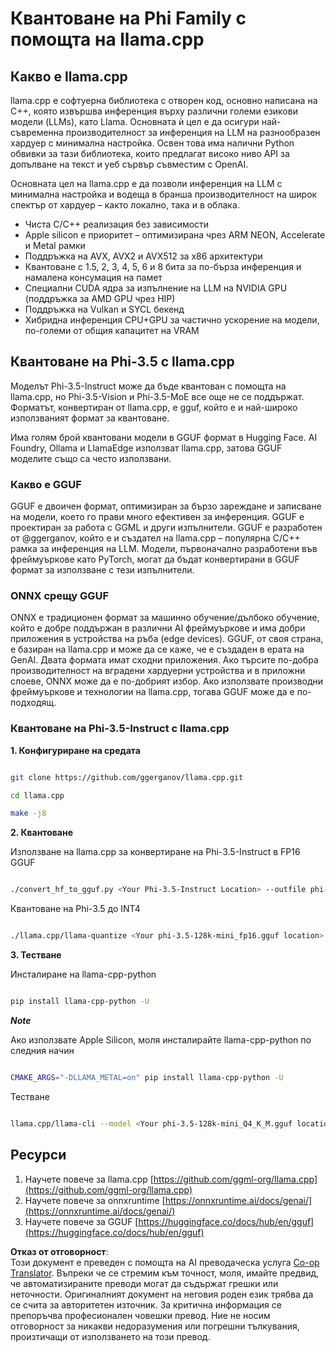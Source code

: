 <!--
CO_OP_TRANSLATOR_METADATA:
{
  "original_hash": "462bddc47427d8785f3c9fd817b346fe",
  "translation_date": "2025-05-09T14:18:57+00:00",
  "source_file": "md/01.Introduction/04/UsingLlamacppQuantifyingPhi.md",
  "language_code": "bg"
}
-->
# **Квантоване на Phi Family с помощта на llama.cpp**

## **Какво е llama.cpp**

llama.cpp е софтуерна библиотека с отворен код, основно написана на C++, която извършва инференция върху различни големи езикови модели (LLMs), като Llama. Основната ѝ цел е да осигури най-съвременна производителност за инференция на LLM на разнообразен хардуер с минимална настройка. Освен това има налични Python обвивки за тази библиотека, които предлагат високо ниво API за допълване на текст и уеб сървър съвместим с OpenAI.

Основната цел на llama.cpp е да позволи инференция на LLM с минимална настройка и водеща в бранша производителност на широк спектър от хардуер – както локално, така и в облака.

- Чиста C/C++ реализация без зависимости
- Apple silicon е приоритет – оптимизирана чрез ARM NEON, Accelerate и Metal рамки
- Поддръжка на AVX, AVX2 и AVX512 за x86 архитектури
- Квантоване с 1.5, 2, 3, 4, 5, 6 и 8 бита за по-бърза инференция и намалена консумация на памет
- Специални CUDA ядра за изпълнение на LLM на NVIDIA GPU (поддръжка за AMD GPU чрез HIP)
- Поддръжка на Vulkan и SYCL бекенд
- Хибридна инференция CPU+GPU за частично ускорение на модели, по-големи от общия капацитет на VRAM

## **Квантоване на Phi-3.5 с llama.cpp**

Моделът Phi-3.5-Instruct може да бъде квантован с помощта на llama.cpp, но Phi-3.5-Vision и Phi-3.5-MoE все още не се поддържат. Форматът, конвертиран от llama.cpp, е gguf, който е и най-широко използваният формат за квантоване.

Има голям брой квантовани модели в GGUF формат в Hugging Face. AI Foundry, Ollama и LlamaEdge използват llama.cpp, затова GGUF моделите също са често използвани.

### **Какво е GGUF**

GGUF е двоичен формат, оптимизиран за бързо зареждане и записване на модели, което го прави много ефективен за инференция. GGUF е проектиран за работа с GGML и други изпълнители. GGUF е разработен от @ggerganov, който е и създател на llama.cpp – популярна C/C++ рамка за инференция на LLM. Модели, първоначално разработени във фреймуъркове като PyTorch, могат да бъдат конвертирани в GGUF формат за използване с тези изпълнители.

### **ONNX срещу GGUF**

ONNX е традиционен формат за машинно обучение/дълбоко обучение, който е добре поддържан в различни AI фреймуъркове и има добри приложения в устройства на ръба (edge devices). GGUF, от своя страна, е базиран на llama.cpp и може да се каже, че е създаден в ерата на GenAI. Двата формата имат сходни приложения. Ако търсите по-добра производителност на вградени хардуерни устройства и в приложни слоеве, ONNX може да е по-добрият избор. Ако използвате производни фреймуъркове и технологии на llama.cpp, тогава GGUF може да е по-подходящ.

### **Квантоване на Phi-3.5-Instruct с llama.cpp**

**1. Конфигуриране на средата**


```bash

git clone https://github.com/ggerganov/llama.cpp.git

cd llama.cpp

make -j8

```


**2. Квантоване**

Използване на llama.cpp за конвертиране на Phi-3.5-Instruct в FP16 GGUF


```bash

./convert_hf_to_gguf.py <Your Phi-3.5-Instruct Location> --outfile phi-3.5-128k-mini_fp16.gguf

```

Квантоване на Phi-3.5 до INT4


```bash

./llama.cpp/llama-quantize <Your phi-3.5-128k-mini_fp16.gguf location> ./gguf/phi-3.5-128k-mini_Q4_K_M.gguf Q4_K_M

```


**3. Тестване**

Инсталиране на llama-cpp-python


```bash

pip install llama-cpp-python -U

```

***Note*** 

Ако използвате Apple Silicon, моля инсталирайте llama-cpp-python по следния начин


```bash

CMAKE_ARGS="-DLLAMA_METAL=on" pip install llama-cpp-python -U

```

Тестване 


```bash

llama.cpp/llama-cli --model <Your phi-3.5-128k-mini_Q4_K_M.gguf location> --prompt "<|user|>\nCan you introduce .NET<|end|>\n<|assistant|>\n"  --gpu-layers 10

```



## **Ресурси**

1. Научете повече за llama.cpp [https://github.com/ggml-org/llama.cpp](https://github.com/ggml-org/llama.cpp)
2. Научете повече за onnxruntime [https://onnxruntime.ai/docs/genai/](https://onnxruntime.ai/docs/genai/)
3. Научете повече за GGUF [https://huggingface.co/docs/hub/en/gguf](https://huggingface.co/docs/hub/en/gguf)

**Отказ от отговорност**:  
Този документ е преведен с помощта на AI преводаческа услуга [Co-op Translator](https://github.com/Azure/co-op-translator). Въпреки че се стремим към точност, моля, имайте предвид, че автоматизираните преводи могат да съдържат грешки или неточности. Оригиналният документ на неговия роден език трябва да се счита за авторитетен източник. За критична информация се препоръчва професионален човешки превод. Ние не носим отговорност за никакви недоразумения или погрешни тълкувания, произтичащи от използването на този превод.